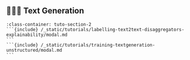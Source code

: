 
## 👨🏽💬 Text Generation

````{grid} 1 1 2 2
:class-container: tuto-section-2
```{include} /_static/tutorials/labelling-text2text-disaggregators-explainability/modal.md
```
```{include} /_static/tutorials/training-textgeneration-unstructured/modal.md
```
````